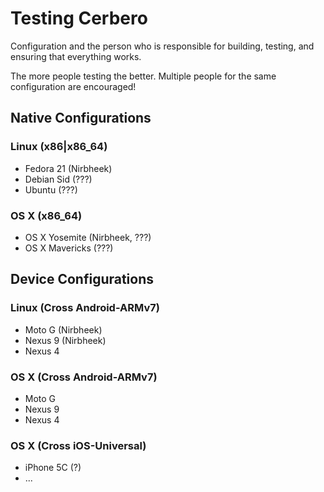 # Testing Cerbero

Configuration and the person who is responsible for building, testing, and ensuring that everything works.

The more people testing the better. Multiple people for the same configuration are encouraged!

## Native Configurations
### Linux (x86|x86_64)
* Fedora 21 (Nirbheek)
* Debian Sid (???)
* Ubuntu (???)

### OS X (x86_64)
* OS X Yosemite (Nirbheek, ???)
* OS X Mavericks (???)

## Device Configurations
### Linux (Cross Android-ARMv7)
* Moto G (Nirbheek)
* Nexus 9 (Nirbheek)
* Nexus 4

### OS X (Cross Android-ARMv7)
* Moto G
* Nexus 9
* Nexus 4

### OS X (Cross iOS-Universal)
* iPhone 5C (?)
* ...
